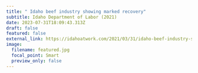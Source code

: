 ```yaml
---
title: " Idaho beef industry showing marked recovery"
subtitle: Idaho Department of Labor (2021)
date: 2023-07-31T18:09:43.313Z
draft: false
featured: false
external_link: https://idahoatwork.com/2021/03/31/idaho-beef-industry-showing-marked-recovery/
image:
  filename: featured.jpg
  focal_point: Smart
  preview_only: false
---
```

